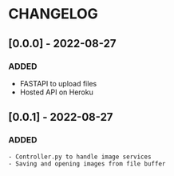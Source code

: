 # CHANGELOG

## [0.0.0] - 2022-08-27
### ADDED
 - FASTAPI to upload files
 - Hosted API on Heroku 

 ## [0.0.1] - 2022-08-27
### ADDED
    - Controller.py to handle image services
    - Saving and opening images from file buffer
     